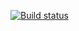 [![Build status](https://ci.appveyor.com/api/projects/status/itkdth1s35vlvgsp?svg=true)](https://ci.appveyor.com/project/axelbros/callback)